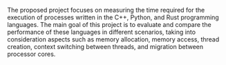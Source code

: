 The proposed project focuses on measuring the time required for the execution of processes written in the C++, Python, and Rust programming languages. 
The main goal of this project is to evaluate and compare the performance of these languages in different scenarios, taking into consideration aspects such as memory allocation, memory access, thread creation, context switching between threads, and migration between processor cores.
